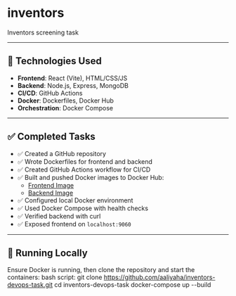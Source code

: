 # inventors
Inventors screening task

---

## 🔧 Technologies Used

- **Frontend**: React (Vite), HTML/CSS/JS
- **Backend**: Node.js, Express, MongoDB
- **CI/CD**: GitHub Actions
- **Docker**: Dockerfiles, Docker Hub
- **Orchestration**: Docker Compose

---

## ✅ Completed Tasks

- ✅ Created a GitHub repository
- ✅ Wrote Dockerfiles for frontend and backend
- ✅ Created GitHub Actions workflow for CI/CD
- ✅ Built and pushed Docker images to Docker Hub:
  - [Frontend Image](https://hub.docker.com/r/aaliyaha/nventors-frontend)
  - [Backend Image](https://hub.docker.com/r/aaliyaha/nventors-backend)
- ✅ Configured local Docker environment
- ✅ Used Docker Compose with health checks
- ✅ Verified backend with curl
- ✅ Exposed frontend on `localhost:9060`

---

## 🚀 Running Locally
Ensure Docker is running, then clone the repository and start the containers:
bash script:
git clone https://github.com/aaliyaha/inventors-devops-task.git
cd inventors-devops-task
docker-compose up --build
